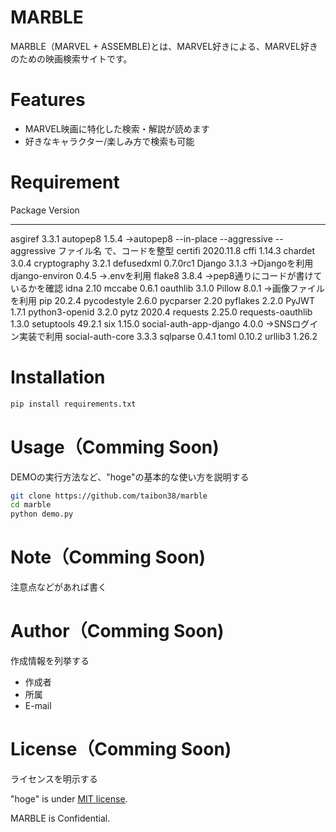 # MARBLE

MARBLE（MARVEL + ASSEMBLE)とは、MARVEL好きによる、MARVEL好きのための映画検索サイトです。

 
# Features
 
- MARVEL映画に特化した検索・解説が読めます
- 好きなキャラクター/楽しみ方で検索も可能
 
# Requirement
 
Package                Version
---------------------- ---------
asgiref                3.3.1
autopep8               1.5.4  →autopep8 --in-place --aggressive --aggressive ファイル名 で、コードを整型
certifi                2020.11.8
cffi                   1.14.3
chardet                3.0.4
cryptography           3.2.1
defusedxml             0.7.0rc1
Django                 3.1.3 →Djangoを利用
django-environ         0.4.5 →.envを利用
flake8                 3.8.4 →pep8通りにコードが書けているかを確認
idna                   2.10
mccabe                 0.6.1
oauthlib               3.1.0
Pillow                 8.0.1 →画像ファイルを利用
pip                    20.2.4
pycodestyle            2.6.0
pycparser              2.20
pyflakes               2.2.0
PyJWT                  1.7.1
python3-openid         3.2.0
pytz                   2020.4
requests               2.25.0 
requests-oauthlib      1.3.0
setuptools             49.2.1
six                    1.15.0
social-auth-app-django 4.0.0 →SNSログイン実装で利用
social-auth-core       3.3.3
sqlparse               0.4.1
toml                   0.10.2
urllib3                1.26.2

# Installation
 
```bash
pip install requirements.txt
```
 
# Usage（Comming Soon)
 
DEMOの実行方法など、"hoge"の基本的な使い方を説明する
 
```bash
git clone https://github.com/taibon38/marble
cd marble
python demo.py
```
 
# Note（Comming Soon)
 
注意点などがあれば書く
 
# Author（Comming Soon)
 
作成情報を列挙する
 
* 作成者
* 所属
* E-mail
 
# License（Comming Soon)
ライセンスを明示する
 
"hoge" is under [MIT license](https://en.wikipedia.org/wiki/MIT_License).
 
MARBLE is Confidential.
